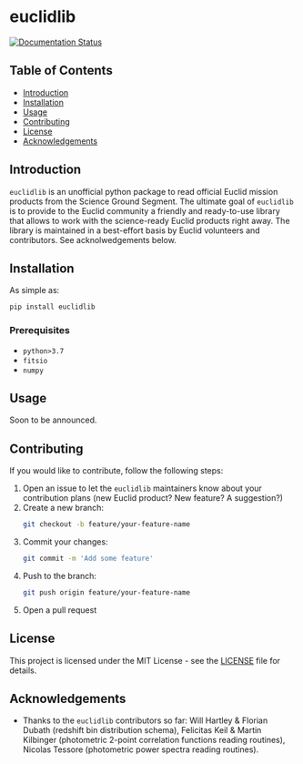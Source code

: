 # euclidlib

[![Documentation Status](https://readthedocs.org/projects/euclidlib/badge/?version=latest)](https://euclidlib.readthedocs.io/en/latest/?badge=latest)

## Table of Contents

- [Introduction](#introduction)
- [Installation](#installation)
- [Usage](#usage)
- [Contributing](#contributing)
- [License](#license)
- [Acknowledgements](#acknowledgements)

## Introduction

`euclidlib` is an unofficial python package to read official Euclid mission products from the Science Ground Segment. The ultimate goal of `euclidlib` is to provide to the Euclid community a friendly and ready-to-use library that allows to work with the science-ready Euclid products right away. The library is maintained in a best-effort basis by Euclid volunteers and contributors. See acknolwedgements below.

## Installation

As simple as:

```sh
pip install euclidlib
```

### Prerequisites

- `python>3.7`
- `fitsio`
- `numpy`

## Usage

Soon to be announced.

## Contributing

If you would like to contribute, follow the following steps:

1. Open an issue to let the `euclidlib` maintainers know about your contribution plans (new Euclid product? New feature? A suggestion?)
2. Create a new branch:
   ```sh
   git checkout -b feature/your-feature-name
   ```
3. Commit your changes:
   ```sh
   git commit -m 'Add some feature'
   ```
4. Push to the branch:
   ```sh
   git push origin feature/your-feature-name
   ```
5. Open a pull request

## License

This project is licensed under the MIT License - see the [LICENSE](LICENSE) file for details.

## Acknowledgements

- Thanks to the `euclidlib` contributors so far: Will Hartley & Florian Dubath (redshift bin distribution schema), Felicitas Keil & Martin Kilbinger (photometric 2-point correlation functions reading routines), Nicolas Tessore (photometric power spectra reading routines).
